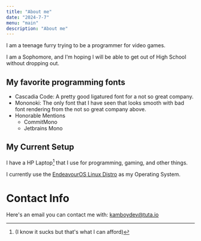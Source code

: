 ```yaml
---
title: "About me"
date: "2024-7-7"
menu: "main"
description: "About me"
---
```


I am a teenage furry trying to be a programmer for video games.

I am a Sophomore, and I'm hoping I will be able to get out of High School without dropping out.

## My favorite programming fonts

- Cascadia Code: A pretty good ligatured font for a not so great company.
- Mononoki: The only font that I have seen that looks smooth with bad font rendering from the not so great company above.
- Honorable Mentions
  - CommitMono
  - Jetbrains Mono

## My Current Setup

I have a HP Laptop[^1] that I use for programming, gaming, and other things.

I currently use the [EndeavourOS Linux Distro](https://endeavouros.com/) as my Operating System.

# Contact Info

Here's an email you can contact me with: [kamboydev@tuta.io](mailto:kamboydev@tuta.io)

[^1]: (I know it sucks but that's what I can afford)
